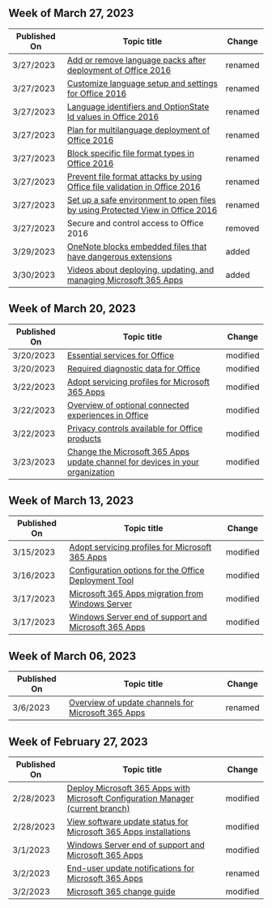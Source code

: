 <!-- This file is generated automatically each week. Changes made to this file will be overwritten.-->



## Week of March 27, 2023


| Published On |Topic title | Change |
|------|------------|--------|
| 3/27/2023 | [Add or remove language packs after deployment of Office 2016](/DeployOffice/office2016/language/add-remove-language-packs) | renamed |
| 3/27/2023 | [Customize language setup and settings for Office 2016](/DeployOffice/office2016/language/customize-language-setup-settings) | renamed |
| 3/27/2023 | [Language identifiers and OptionState Id values in Office 2016](/DeployOffice/office2016/language/language-identifiers-optionstate-id-values) | renamed |
| 3/27/2023 | [Plan for multilanguage deployment of Office 2016](/DeployOffice/office2016/language/plan-multilanguage-deployment) | renamed |
| 3/27/2023 | [Block specific file format types in Office 2016](/DeployOffice/office2016/security/block-specific-file-format-types) | renamed |
| 3/27/2023 | [Prevent file format attacks by using Office file validation in Office 2016](/DeployOffice/office2016/security/prevent-file-format-attacks-using-file-validation) | renamed |
| 3/27/2023 | [Set up a safe environment to open files by using Protected View in Office 2016](/DeployOffice/office2016/security/protected-view) | renamed |
| 3/27/2023 | Secure and control access to Office 2016 | removed |
| 3/29/2023 | [OneNote blocks embedded files that have dangerous extensions](/DeployOffice/security/onenote-extension-block) | added |
| 3/30/2023 | [Videos about deploying, updating, and managing Microsoft 365 Apps](/DeployOffice/videos) | added |


## Week of March 20, 2023


| Published On |Topic title | Change |
|------|------------|--------|
| 3/20/2023 | [Essential services for Office](/DeployOffice/privacy/essential-services) | modified |
| 3/20/2023 | [Required diagnostic data for Office](/DeployOffice/privacy/required-diagnostic-data) | modified |
| 3/22/2023 | [Adopt servicing profiles for Microsoft 365 Apps](/DeployOffice/fieldnotes/adopt-servicing-profiles) | modified |
| 3/22/2023 | [Overview of optional connected experiences in Office](/DeployOffice/privacy/optional-connected-experiences) | modified |
| 3/22/2023 | [Privacy controls available for Office products](/DeployOffice/privacy/products-versions-privacy-controls) | modified |
| 3/23/2023 | [Change the Microsoft 365 Apps update channel for devices in your organization](/DeployOffice/updates/change-update-channels) | modified |


## Week of March 13, 2023


| Published On |Topic title | Change |
|------|------------|--------|
| 3/15/2023 | [Adopt servicing profiles for Microsoft 365 Apps](/DeployOffice/fieldnotes/adopt-servicing-profiles) | modified |
| 3/16/2023 | [Configuration options for the Office Deployment Tool](/DeployOffice/office-deployment-tool-configuration-options) | modified |
| 3/17/2023 | [Microsoft 365 Apps migration from Windows Server ](/DeployOffice/endofsupport/windows-server-migration) | modified |
| 3/17/2023 | [Windows Server end of support and Microsoft 365 Apps](/DeployOffice/endofsupport/windows-server-support) | modified |


## Week of March 06, 2023


| Published On |Topic title | Change |
|------|------------|--------|
| 3/6/2023 | [Overview of update channels for Microsoft 365 Apps](/DeployOffice/updates/overview-update-channels) | renamed |


## Week of February 27, 2023


| Published On |Topic title | Change |
|------|------------|--------|
| 2/28/2023 | [Deploy Microsoft 365 Apps with Microsoft Configuration Manager (current branch)](/DeployOffice/deploy-microsoft-365-apps-configuration-manager) | modified |
| 2/28/2023 | [View software update status for Microsoft 365 Apps installations](/DeployOffice/updates/software-update-status) | modified |
| 3/1/2023 | [Windows Server end of support and Microsoft 365 Apps](/DeployOffice/endofsupport/windows-server-support) | modified |
| 3/2/2023 | [End-user update notifications for Microsoft 365 Apps](/DeployOffice/updates/end-user-update-notifications-microsoft-365-apps) | renamed |
| 3/2/2023 | [Microsoft 365 change guide](/DeployOffice/fieldnotes/microsoft-365-change-guide) | modified |
